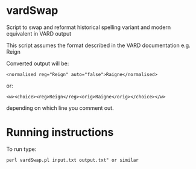 # vardSwap
Script to swap and reformat historical spelling variant and modern equivalent in VARD output

This script assumes the format described in the VARD documentation e.g.
<normalised orig="Raigne" auto="false">Reign</normalised>

Converted output will be:
```
<normalised reg="Reign" auto="false">Raigne</normalised>
```
or:
```
<w><choice><reg>Reign</reg><orig>Raigne</orig></choice></w>
```
depending on which line you comment out.

# Running instructions
To run type:
```
perl vardSwap.pl input.txt output.txt" or similar
```
